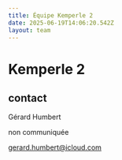 ```yaml
---
title: Équipe Kemperle 2
date: 2025-06-19T14:06:20.542Z
layout: team
---
```


# Kemperle 2



## contact 

Gérard Humbert

non communiquée

gerard.humbert@icloud.com

